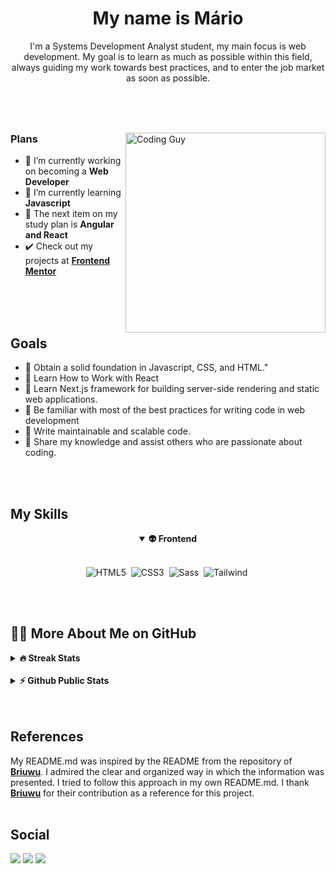 
<h1 align="center">My name is Mário</h1>
<p align="center">I'm a Systems Development Analyst student, my main focus is web development. My goal is to learn as much as possible within this field, always guiding my work towards best practices, and to enter the job market as soon as possible. </p>
 
 #
 
 <br>
 <div>
 
 <img align="right" src="https://media2.giphy.com/media/qgQUggAC3Pfv687qPC/giphy.gif?cid=ecf05e47bm45ohssao7qg1x7q8q9mxey60uh58dzterwnkzt&rid=giphy.gif&ct=g" width="320"  alt="Coding Guy"/>
 


### Plans
- 🔭 I’m currently working on becoming a **Web Developer**
- 🌱 I’m currently learning **Javascript**
- 📘 The next item on my study plan is **Angular and React**
- ✔️ Check out my projects at [**Frontend Mentor**](https://www.frontendmentor.io/profile/mvergara94)

</div>
<br>
<br>
<br>
 
 ## Goals
 
- 📑 Obtain a solid foundation in Javascript, CSS, and HTML."
- 📑 Learn How to Work with React 
- 📑 Learn Next.js framework for building server-side rendering and static web applications.
- 📑 Be familiar with most of the best practices for writing code in web development
- 📑 Write maintainable and scalable code.
- 📑 Share my knowledge and assist others who are passionate about coding.
 
<br>
<br>
 
 
 <h2>My Skills</h2>

<div align="center">
<details open>
<summary><b>👽 Frontend</b></summary>
<br>
  
![HTML5](https://img.shields.io/badge/-HTML5-E34F26?style=for-the-badge&logo=html5&logoColor=white)&nbsp;
![CSS3](https://img.shields.io/badge/-CSS3-1572B6?style=for-the-badge&logo=css3)&nbsp;
![Sass](https://img.shields.io/badge/-Sass-CC6699?style=for-the-badge&logo=sass&logoColor=white)&nbsp;
![Tailwind](https://img.shields.io/badge/-TailWind-06B6D4?style=for-the-badge&logo=tailwindcss&logoColor=white)&nbsp;

</details>
 </div>
 <br>
 <br>
 <h2>👨‍💻 More About Me on GitHub</h2>

<details>
<summary><b>🔥 Streak Stats</b></summary>
<br>
<p align="center">
<img src="http://github-readme-streak-stats.herokuapp.com?user=mvergara94&theme=radical&hide_border=true" alt="Briuwu" width="390"/>
</p>
</details>

<br>
  
<details>
<summary><b>⚡ Github Public Stats</b></summary>
<br>
<p align="center">
<img height="180em" src="https://github-readme-stats.vercel.app/api?username=mvergara94&show_icons=true&theme=synthwave&include_all_commits=true&count_private=true"/>
   <img height="180em" src="https://github-readme-stats.vercel.app/api/top-langs/?username=mvergara94&layout=compact&langs_count=6&theme=synthwave"/>
</p>
</details> 
 <br>
 <br> 
  <h2> References </h2>
  
  
  My README.md was inspired by the README from the repository of [**Briuwu**](https://github.com/Briuwu). I admired the clear and organized way in which the information was presented. I tried to follow this approach in my own README.md. I thank [**Briuwu**](https://github.com/Briuwu) for their contribution as a reference for this project.
  <br>
  <br>
  
  
 
 <h2> Social </h2>
<div> 
 <a href="https://www.linkedin.com/in/mario-henrique-cardoso-vergara-669a43210" target="_blank">
 <img src="https://img.shields.io/badge/-LinkedIn-%230077B5?style=for-the-badge&logo=linkedin&logoColor=white" target="_blank"></a>  
  <a href="https://instagram.com/vergara.m94" target="_blank"><img src="https://img.shields.io/badge/-Instagram-%23E4405F?style=for-the-badge&logo=instagram&logoColor=white" target="_blank"></a> 
<a href="https://dev.to/mvergara94" target="_blank"><img src="https://img.shields.io/badge/-DEVTO-%23000000?style=for-the-badge&logo=dev.to&logoColor=white" target="_blank"></a> 

</div>




